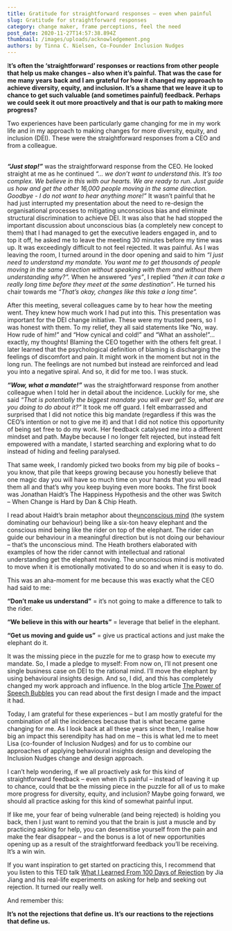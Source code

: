```yaml
---
title: Gratitude for straightforward responses – even when painful
slug: Gratitude for straightforward responses
category: change maker, frame perceptions, feel the need
post_date: 2020-11-27T14:57:38.894Z
thumbnail: /images/uploads/acknowledgement.png
authors: by Tinna C. Nielsen, Co-Founder Inclusion Nudges
---
```

I**t’s often the ‘straightforward’ responses or reactions from other people that help us make changes – also when it’s painful. That was the case for me many years back and I am grateful for how it changed my approach to achieve diversity, equity, and inclusion. It’s a shame that we leave it up to chance to get such valuable (and sometimes painful) feedback. Perhaps we could seek it out more proactively and that is our path to making more progress?** 

Two experiences have been particularly game changing for me in my work life and in my approach to making changes for more diversity, equity, and inclusion (DEI). These were the straightforward responses from a CEO and from a colleague.

\
***“Just stop!”*** was the straightforward response from the CEO. He looked straight at me as he continued *“… we don’t want to understand this. It’s too complex. We believe in this with our hearts. We are ready to run. Just guide us how and get the other 16,000 people moving in the same direction. Goodbye - I do not want to hear anything more!”*  It wasn’t painful that he had just interrupted my presentation about the need to re-design the organisational processes to mitigating unconscious bias and eliminate structural discrimination to achieve DEI. It was also that he had stopped the important discussion about unconscious bias (a completely new concept to them) that I had managed to get the executive leaders engaged in, and to top it off, he asked me to leave the meeting 30 minutes before my time was up. It was exceedingly difficult to not feel rejected. It was painful. As I was leaving the room, I turned around in the door opening and said to him *“I just need to understand my mandate. You want me to get thousands of people moving in the same direction without speaking with them and without them understanding why?".* When he answered *“yes”*, I replied *“then it can take a really long time before they meet at the same destination”*. He turned his chair towards me *“That’s okay, changes like this take a long time”.* 

After this meeting, several colleagues came by to hear how the meeting went. They knew how much work I had put into this. This presentation was important for the DEI change initiative. These were my trusted peers, so I was honest with them. To my relief, they all said statements like “No, way. How rude of him!” and “How cynical and cold!” and “What an asshole!”… exactly, my thoughts!  Blaming the CEO together with the others felt great. I later learned that the psychological definition of blaming is discharging the feelings of discomfort and pain. It might work in the moment but not in the long run. The feelings are not numbed but instead are reinforced and lead you into a negative spiral. And so, it did for me too. I was stuck.  

***“Wow, what a mandate!”*** was the straightforward response from another colleague when I told her in detail about the incidence. Luckily for me, she said *“That is potentially the biggest mandate you will ever get! So, what are you doing to do about it?”* It took me off guard. I felt embarrassed and surprised that I did not notice this big mandate (regardless if this was the CEO’s intention or not to give me it) and that I did not notice this opportunity of being set free to do my work. Her feedback catalysed me into a different mindset and path. Maybe because I no longer felt rejected, but instead felt empowered with a mandate, I started searching and exploring what to do instead of hiding and feeling paralysed. 

That same week, I randomly picked two books from my big pile of books – you know, that pile that keeps growing because you honestly believe that one magic day you will have so much time on your hands that you will read them all and that’s why you keep buying even more books. The first book was Jonathan Haidt’s The Happiness Hypothesis and the other was Switch – When Change is Hard by Dan & Chip Heath. 

I read about Haidt’s brain metaphor about the[unconscious mind](https://inclusion-nudges.org/blog/about-inclusion-nudges/power-of-inclusion-nudges) (the system dominating our behaviour) being like a six-ton heavy elephant and the conscious mind being like the rider on top of the elephant. The rider can guide our behaviour in a meaningful direction but is not doing our behaviour – that’s the unconscious mind. The Heath brothers elaborated with examples of how the rider cannot with intellectual and rational understanding get the elephant moving. The unconscious mind is motivated to move when it is emotionally motivated to do so and when it is easy to do. 

This was an aha-moment for me because this was exactly what the CEO had said to me:  

**“Don’t make us understand”** = it’s not going to make a difference to talk to the rider.  

**“We believe in this with our hearts”** = leverage that belief in the elephant. 

**“Get us moving and guide us”** = give us practical actions and just make the elephant do it. 

It was the missing piece in the puzzle for me to grasp how to execute my mandate.  So, I made a pledge to myself: From now on, I’ll not present one single business case on DEI to the rational mind. I’ll move the elephant by using behavioural insights design. And so, I did, and this has completely changed my work approach and influence. In the blog article [The Power of Speech Bubbles](https://inclusion-nudges.org/blog/inclusive-co-creation/power-of-speech-bubbles) you can read about the first design I made and the impact it had. 

Today, I am grateful for these experiences – but I am mostly grateful for the combination of all the incidences because that is what became game changing for me. As I look back at all these years since then, I realise how big an impact this serendipity has had on me – this is what led me to meet Lisa (co-founder of Inclusion Nudges) and for us to combine our approaches of applying behavioural insights design and developing the Inclusion Nudges change and design approach. 

I can’t help wondering, if we all proactively ask for this kind of straightforward feedback – even when it’s painful – instead of leaving it up to chance, could that be the missing piece in the puzzle for all of us to make more progress for diversity, equity, and inclusion? Maybe going forward, we should all practice asking for this kind of somewhat painful input. 

If like me, your fear of being vulnerable (and being rejected) is holding you back, then I just want to remind you that the brain is just a muscle and by practicing asking for help, you can desensitise yourself from the pain and make the fear disappear  – and the bonus is a lot of new opportunities opening up as a result of the straightforward feedback you’ll be receiving.  It’s a win win. 

If you want inspiration to get started on practicing this, I recommend that you listen to this TED talk [What I Learned From 100 Days of Rejection](https://www.ted.com/talks/jia_jiang_what_i_learned_from_100_days_of_rejection) by Jia Jiang and his real-life experiments on asking for help and seeking out rejection. It turned our really well. 

And remember this:  

**It’s not the rejections that define us. It’s our reactions to the rejections that define us.**